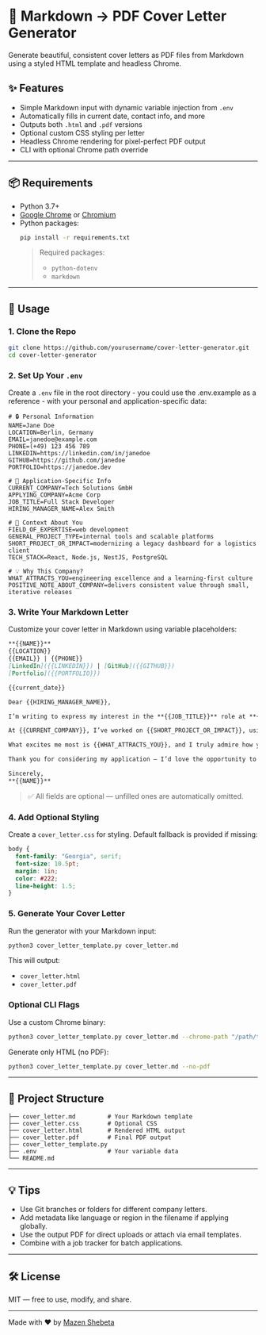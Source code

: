 # 📝 Markdown → PDF Cover Letter Generator

Generate beautiful, consistent cover letters as PDF files from Markdown using a styled HTML template and headless Chrome.

## ✨ Features

- Simple Markdown input with dynamic variable injection from `.env`
- Automatically fills in current date, contact info, and more
- Outputs both `.html` and `.pdf` versions
- Optional custom CSS styling per letter
- Headless Chrome rendering for pixel-perfect PDF output
- CLI with optional Chrome path override

---

## 📦 Requirements

- Python 3.7+
- [Google Chrome](https://www.google.com/chrome/) or [Chromium](https://www.chromium.org/)
- Python packages:
  ```bash
  pip install -r requirements.txt
  ```
  > Required packages:
  > - `python-dotenv`
  > - `markdown`

---

## 📄 Usage

### 1. Clone the Repo

```bash
git clone https://github.com/yourusername/cover-letter-generator.git
cd cover-letter-generator
```

### 2. Set Up Your `.env`

Create a `.env` file in the root directory - you could use the .env.example as a reference - with your personal and application-specific data:

```env
# 🔒 Personal Information
NAME=Jane Doe
LOCATION=Berlin, Germany
EMAIL=janedoe@example.com
PHONE=(+49) 123 456 789
LINKEDIN=https://linkedin.com/in/janedoe
GITHUB=https://github.com/janedoe
PORTFOLIO=https://janedoe.dev 

# 🏢 Application-Specific Info
CURRENT_COMPANY=Tech Solutions GmbH   
APPLYING_COMPANY=Acme Corp
JOB_TITLE=Full Stack Developer
HIRING_MANAGER_NAME=Alex Smith        

# 💼 Context About You
FIELD_OF_EXPERTISE=web development
GENERAL_PROJECT_TYPE=internal tools and scalable platforms
SHORT_PROJECT_OR_IMPACT=modernizing a legacy dashboard for a logistics client  
TECH_STACK=React, Node.js, NestJS, PostgreSQL 

# 💡 Why This Company?
WHAT_ATTRACTS_YOU=engineering excellence and a learning-first culture          
POSITIVE_NOTE_ABOUT_COMPANY=delivers consistent value through small, iterative releases 
```

### 3. Write Your Markdown Letter

Customize your cover letter in Markdown using variable placeholders:

```markdown
**{{NAME}}**  
{{LOCATION}}  
{{EMAIL}} | {{PHONE}}  
[LinkedIn]({{LINKEDIN}}) | [GitHub]({{GITHUB}})  
[Portfolio]({{PORTFOLIO}})  

{{current_date}}

Dear {{HIRING_MANAGER_NAME}},

I’m writing to express my interest in the **{{JOB_TITLE}}** role at **{{APPLYING_COMPANY}}**. With a background in {{FIELD_OF_EXPERTISE}} and experience working on {{GENERAL_PROJECT_TYPE}}, I’m confident in my ability to contribute meaningfully to your team and help drive {{APPLYING_COMPANY}}’s goals.

At {{CURRENT_COMPANY}}, I’ve worked on {{SHORT_PROJECT_OR_IMPACT}}, using technologies such as {{TECH_STACK}} to build scalable, maintainable solutions. My approach blends technical precision with user empathy and cross-team collaboration.

What excites me most is {{WHAT_ATTRACTS_YOU}}, and I truly admire how your team {{POSITIVE_NOTE_ABOUT_COMPANY}}.

Thank you for considering my application — I’d love the opportunity to bring my energy and experience to your team.

Sincerely,  
**{{NAME}}**
```

> ✅ All fields are optional — unfilled ones are automatically omitted.

### 4. Add Optional Styling

Create a `cover_letter.css` for styling. Default fallback is provided if missing:

```css
body {
  font-family: "Georgia", serif;
  font-size: 10.5pt;
  margin: 1in;
  color: #222;
  line-height: 1.5;
}
```

### 5. Generate Your Cover Letter

Run the generator with your Markdown input:

```bash
python3 cover_letter_template.py cover_letter.md
```

This will output:

- `cover_letter.html`
- `cover_letter.pdf`

### Optional CLI Flags

Use a custom Chrome binary:

```bash
python3 cover_letter_template.py cover_letter.md --chrome-path "/path/to/chrome"
```

Generate only HTML (no PDF):

```bash
python3 cover_letter_template.py cover_letter.md --no-pdf
```

---

## 📁 Project Structure

```
├── cover_letter.md         # Your Markdown template
├── cover_letter.css        # Optional CSS
├── cover_letter.html       # Rendered HTML output
├── cover_letter.pdf        # Final PDF output
├── cover_letter_template.py
├── .env                    # Your variable data
└── README.md
```

---

## 💡 Tips

- Use Git branches or folders for different company letters.
- Add metadata like language or region in the filename if applying globally.
- Use the output PDF for direct uploads or attach via email templates.
- Combine with a job tracker for batch applications.

---

## 🛠️ License

MIT — free to use, modify, and share.

---

Made with ❤️ by [Mazen Shebeta](https://github.com/MazenShebeta)